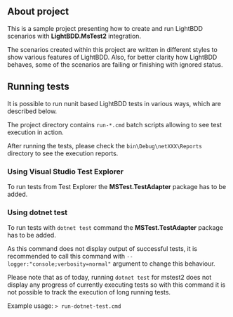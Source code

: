 ## About project
This is a sample project presenting how to create and run LightBDD scenarios with **LightBDD.MsTest2** integration.

The scenarios created within this project are written in different styles to show various features of LightBDD.
Also, for better clarity how LightBDD behaves, some of the scenarios are failing or finishing with ignored status.

## Running tests

It is possible to run nunit based LightBDD tests in various ways, which are described below.

The project directory contains `run-*.cmd` batch scripts allowing to see test execution in action.

After running the tests, please check the `bin\Debug\netXXX\Reports` directory to see the execution reports.

### Using Visual Studio Test Explorer
To run tests from Test Explorer the **MSTest.TestAdapter** package has to be added.

### Using dotnet test
To run tests with `dotnet test` command the **MSTest.TestAdapter** package has to be added.

As this command does not display output of successful tests, it is recommended to call this command with `--logger:"console;verbosity=normal"` argument to change this behaviour.

Please note that as of today, running `dotnet test` for mstest2 does not display any progress of currently executing tests so with this command it is not possible to track the execution of long running tests.

Example usage: `> run-dotnet-test.cmd`